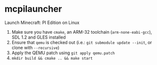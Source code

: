 # mcpilauncher

Launch Minecraft: PI Edition on Linux

1. Make sure you have `cmake`, an ARM-32 toolchain (`arm-none-eabi-gcc`), SDL 1.2 and GLES installed
2. Ensure that `qemu` is checked out (i.e.: `git submodule update --init`, or clone with `--recursive`)
3. Apply the QEMU patch using `git apply qemu.patch`
4. `mkdir build && cmake .. && make start`
